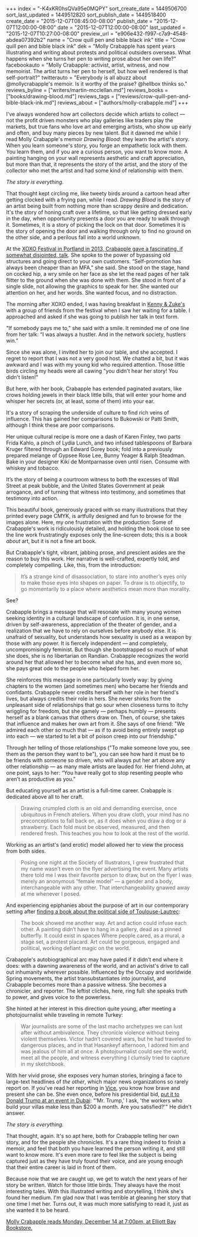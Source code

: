 +++
index = "-K4xKR0hsQVa95e0MQPY"
sort_create_date = 1449506700
sort_last_updated = 1449512820
sort_publish_date = 1449518400
create_date = "2015-12-07T08:45:00-08:00"
publish_date = "2015-12-07T12:00:00-08:00"
date = "2015-12-07T12:00:00-08:00"
last_updated = "2015-12-07T10:27:00-08:00"
preview_url = "e906e432-f997-c7a9-4548-abdea07392b2"
name = "Crow quill pen and bible black ink"
title = "Crow quill pen and bible black ink"
dek = "Molly Crabapple has spent years illustrating and writing about protests and political outsiders overseas. What happens when she turns her pen to writing prose about her own life?"
facebookauto = "Molly Crabapple: activist, artist, witness, and now memoirist. The artist turns her pen to herself, but how well rendered is that self-portrait?"
twitterauto = "Everybody is all abuzz about @mollycrabapple's memoir. Is it worthy of the praise? @hellbox thinks so."
reviews_byline = ["writers/martin-mcclellan.md"]
reviews_books = ["books/drawing-blood.md"]
reviews_tags = ["reviews/crow-quill-pen-and-bible-black-ink.md"]
reviews_about = ["authors/molly-crabapple.md"]
+++

I've always wondered how art collectors decide which artists to collect &mdash; not the profit driven monsters who play galleries like traders play the markets, but true fans who love art and emerging artists, who show up early and often, and buy many pieces by new talent. But it dawned me while I read Molly Crabapple's memoir _Drawing Blood_: they learn the artist's story. When you learn someone's story, you forge an empathetic lock with them. You learn them, and if you are a curious person, you want to know more. A painting hanging on your wall represents aesthetic and craft appreciation, but more than that, it represents the story of the artist, and the story of the collector who met the artist and had some kind of relationship with them. 

_The story is everything_. 

That thought kept circling me, like tweety birds around a cartoon head after getting clocked with a frying pan, while I read. _Drawing Blood_ is the story of an artist being built from nothing more than scrappy desire and dedication. It's the story of honing craft over a lifetime, so that like getting dressed early in the day, when opportunity presents a door you are ready to walk through it. Sometimes, it is a story of picking the lock on that door. Sometimes it is the story of opening the door and walking through only to find no ground on the other side, and a perilous fall into a world unknown.

<div class="break"></div>

At the [XOXO Festival in Portland in 2013, Crabapple gave a fascinating, if somewhat disjointed, talk](https://www.youtube.com/watch?v=aWWgxV14N2U). She spoke to the power of bypassing old structures and going direct to your own customers. “Self-promotion has always been cheaper than an MFA," she said. She stood on the stage, hand on cocked hip, a wry smile on her face as she let the read pages of her talk flitter to the ground when she was done with them. She stood in front of a single slide, not allowing the graphics to speak for her. She wanted our attention on her, and her words. She wanted focus, and no distraction.

The morning after XOXO ended, I was having breakfast in [Kenny & Zuke's](http://www.kennyandzukes.com/delicatessen/) with a group of friends from the festival when I saw her waiting for a table. I approached and asked if she was going to publish her talk in text form. 

"If somebody pays me to," she said with a smile. It reminded me of one line from her talk: “I was always a hustler. And in the network society, hustlers win.”

Since she was alone, I invited her to join our table, and she accepted. I regret to report that I was not a very good host. We chatted a bit, but it was awkward and I was with my young kid who required attention. Those little birds circling my heads were all cawing "you didn't hear her story! You didn't listen!"

<div class="break"></div>

But here, with her book, Crabapple has extended paginated avatars, like crows holding jewels in their black little bills, that will enter your home and whisper her secrets (or, at least, some of them) into your ear.

It's a story of scraping the underside of culture to find rich veins of influence. This has gained her comparisons to Bukowski or Patti Smith, although I think these are poor comparisons. 

Her unique cultural recipe is more one a dash of Karen Finley, two parts Frida Kahlo, a pinch of Lydia Lunch, and two infused tablespoons of Barbara Kruger filtered through an Edward Gorey book; fold into a previously prepared melange of Gypsee Rose Lee, Bunny Yeager & Ralph Steadman. Bake in your designer Kiki de Montparnasse oven until risen. Consume with whiskey and tobacco.

It’s the story of being a courtroom witness to both the excesses of Wall Street at peak bubble, and the United States Government at peak arrogance, and of turning that witness into testimony, and sometimes that testimony into action. 

This beautiful book, generously graced with so many illustrations that they printed every page CMYK, is artfully designed and fun to browse for the images alone. Here, my one frustration with the production: Some of Crabapple's work is ridiculously detailed, and holding the book close to see the line work frustratingly exposes only the line-screen dots; this is a book _about_ art, but it is not a fine art book. 

But Crabapple's tight, vibrant, jabbing prose, and prescient asides are the reason to buy this work. Her narrative is well-crafted, expertly told, and  completely compelling. Like, this, from the introduction:

<blockquote>
It’s a strange kind of disassociation, to stare into another’s eyes only to make those eyes into shapes on paper. To draw is to objectify, to go momentarily to a place where aesthetics mean more than morality.  
</blockquote>

See?

<div class="break"></div>

Crabapple brings a message that will resonate with many young women seeking identity in a cultural landscape of confusion. It is, in one sense, driven by self-awareness, appreciation of the theater of gender, and a realization that we have to rely on ourselves before anybody else. It is unafraid of sexuality, but understands how sexuality is used as a weapon by those with any power. It is fiercely independent &mdash; and completely, uncompromisingly feminist. But though she bootstrapped so much of what she does, she is no libertarian on Randian. Crabapple recognizes the world around her that allowed her to become what she has, and even more so, she pays great ode to the people who helped form her.

She reinforces this message in one particularly lovely way: by giving chapters to the women (and sometimes men) who became her friends and confidants. Crabapple never credits herself with her role in her friend's lives, but always credits their role in hers. She never shirks from the unpleasant side of relationships that go sour when closeness turns to itchy wriggling for freedom, but she gamely — perhaps humbly — presents herself as a blank canvas that others draw on. Then, of course, she takes that influence and makes her own art from it. She says of one friend: "We admired each other so much that — as if to avoid being entirely swept up into each — we started to let a bit of poison creep into our friendship." 

Through her telling of those relationships ("To make someone love you, see them as the person they want to be"), you can see how hard it must be to be friends with someone so driven, who will always put her art above any other relationship — as many male artists are lauded for. Her friend John, at one point, says to her: “You have really got to stop resenting people who aren’t as productive as you.”

But educating yourself as an artist is a full-time career. Crabapple is dedicated above all to her craft.

<blockquote>
Drawing crumpled cloth is an old and demanding exercise, once ubiquitous in French ateliers. When you draw cloth, your mind has no preconceptions to fall back on, as it does when you draw a dog or a strawberry. Each fold must be observed, measured, and then rendered fresh. This teaches you how to look at the rest of the world.
</blockquote>

Working as an artist's (and erotic) model allowed her to view the process from both sides. 

<blockquote>
Posing one night at the Society of Illustrators, I grew frustrated that my name wasn’t even on the flyer advertising the event. Many artists there told me I was their favorite person to draw, but on the flyer I was merely an anonymous “female model” &mdash; a gender and a body, interchangeable with any other. That interchangeability gnawed away at me whenever I posed.
</blockquote>

And experiencing epiphanies about the purpose of art in our contemporary setting after [finding a book about the political side of Toulouse-Lautrec](http://amzn.to/1LXGR5Y):

<blockquote>
The book showed me another way. Art and action could infuse each other. A painting didn’t have to hang in a gallery, dead as a pinned butterfly. It could exist in spaces Where people cared, as a mural, a stage set, a protest placard. Art could be gorgeous, engaged and political, working defiant magic on the world.
</blockquote>

<div class="break"></div>

Crabapple's autobiographical arc may have paled if it didn't end where it does: with a dawning awareness of the world, and an activist's drive to call out inhumanity wherever possible. Influenced by the Occupy and worldwide Spring movements, the artist transubstantiates into journalist, and Crabapple becomes more than a passive witness. She becomes a chronicler, and reporter. The leftist clichés, here, ring full: she speaks truth to power, and gives voice to the powerless.

She hinted at her interest in this direction quite young, after meeting a photojournalist while traveling in remote Turkey:

<blockquote>
War journalists are some of the last macho archetypes we can lust after without ambivalence. They chronicle violence without being violent themselves. Victor hadn’t covered wars, but he had traveled to dangerous places, and in that Hasankeyf afternoon, I adored him and was jealous of him all at once. A photojournalist could see the world, meet all the people, and witness everything I clumsily tried to capture in my sketchbook.
</blockquote> 

With her vivid prose, she exposes very human stories, bringing a face to large-text headlines of _the other_, which major news organizations so rarely report on. If you've read her reporting in [Vice](http://www.vice.com/author/Molly-Crabapple), you know how brave and present she can be. She even once, before his presidential bid, [put it to Donald Trump at an event in Dubai](http://www.vice.com/read/i-confronted-donald-trump-in-dubai): “'Mr. Trump,' I ask, 'the workers who build your villas make less than $200 a month. Are you satisfied?'" He didn't answer. 

<div class="break"></div>

_The story is everything_.

That thought, again. It's so apt here, both for Crabapple telling her own story, and for the people she chronicles. It's a rare thing indeed to finish a memoir, and feel that both you have learned the person writing it, and still want to know more. It's even more rare to feel like the subject is being captured just as they have truly found their voice, and are young enough that their entire career is laid in front of them. 

Because now that we are caught up, we get to watch the next years of her story be written. Watch for those little birds. They always have the most interesting tales. With this illustrated writing and storytelling, I think she's found her medium. I'm glad now that I was terrible at gleaning her story that one time I met her. Turns out, it was much more satisfying to read it, just as she wanted it to be heard.

<p class="footer">
<a href="http://www.elliottbaybook.com/event/molly-crabapple">Molly Crabapple reads Monday, December 14 at 7:00pm, at Elliott Bay Bookstore.</a>
</p>